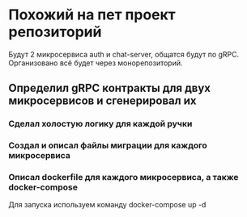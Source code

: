 # Похожий на пет проект репозиторий
Будут 2 микросервиса auth и chat-server, общатся будут по gRPC.
Организовано всё будет через монорепозиторий.

## Определил gRPC контракты для двух микросервисов и сгенерировал их

### Сделал холостую логику для каждой ручки 

### Создал и описал файлы миграции для каждого микросервиса

### Описал dockerfile для каждого микросервиса, а также docker-compose 
Для запуска используем команду docker-compose up -d
